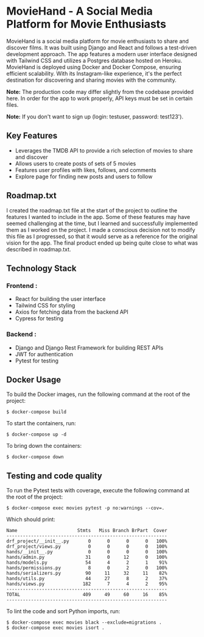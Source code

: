 # MovieHand - A Social Media Platform for Movie Enthusiasts
MovieHand is a social media platform for movie enthusiasts to share and discover films. It was built using Django and React and follows a test-driven development approach. The app features a modern user interface designed with Tailwind CSS and utilizes a Postgres database hosted on Heroku. MovieHand is deployed using Docker and Docker Compose, ensuring efficient scalability. With its Instagram-like experience, it's the perfect destination for discovering and sharing movies with the community.

**Note:** The production code may differ slightly from the codebase provided here. In order for the app to work properly, API keys must be set in certain files.

**Note:** If you don't want to sign up (login: testuser, password: test123').

## Key Features

- Leverages the TMDB API to provide a rich selection of movies to share and discover
- Allows users to create posts of sets of 5 movies
- Features user profiles with likes, follows, and comments
- Explore page for finding new posts and users to follow

## Roadmap.txt

I created the roadmap.txt file at the start of the project to outline the features I wanted to include in the app. Some of these features may have seemed challenging at the time, but I learned and successfully implemented them as I worked on the project. I made a conscious decision not to modify this file as I progressed, so that it would serve as a reference for the original vision for the app. The final product ended up being quite close to what was described in roadmap.txt.

## Technology Stack

### Frontend :

- React for building the user interface
- Tailwind CSS for styling
- Axios for fetching data from the backend API
- Cypress for testing

### Backend : 

- Django and Django Rest Framework for building REST APIs
- JWT for authentication
- Pytest for testing

## Docker Usage

To build the Docker images, run the following command at the root of the project:
```
$ docker-compose build
```

To start the containers, run:
```
$ docker-compose up -d
```

To bring down the containers:
```
$ docker-compose down
```

## Testing and code quality

To run the Pytest tests with coverage, execute the following command at the root of the project:
```
$ docker-compose exec movies pytest -p no:warnings --cov=.
```

Which should print:
```
Name                      Stmts   Miss Branch BrPart  Cover
-----------------------------------------------------------
drf_project/__init__.py       0      0      0      0   100%
drf_project/views.py          0      0      0      0   100%
hands/__init__.py             0      0      0      0   100%
hands/admin.py               31      0     12      0   100%
hands/models.py              54      4      2      1    91%
hands/permissions.py          8      0      2      0   100%
hands/serializers.py         90     11     32     11    82%
hands/utils.py               44     27      8      2    37%
hands/views.py              182      7      4      2    95%
-----------------------------------------------------------
TOTAL                       409     49     60     16    85%
-----------------------------------------------------------
```

To lint the code and sort Python imports, run:
```
$ docker-compose exec movies black --exclude=migrations .
$ docker-compose exec movies isort .
```
